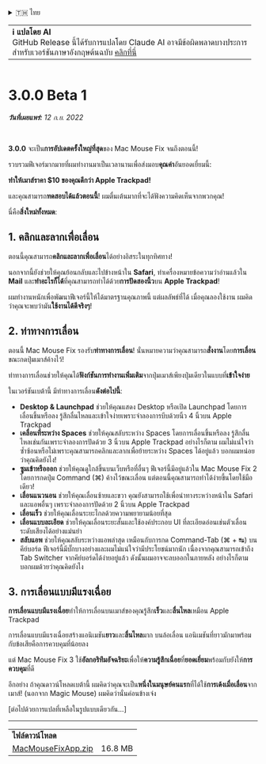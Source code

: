<details>
<summary>🇹🇭 ไทย</summary>

[🇬🇧 English (GitHub)](https://github.com/noah-nuebling/mac-mouse-fix/releases/tag/3.0.0-Beta-1.1)\
[🇦🇩 Català](https://redirect.macmousefix.com/?target=mmf-release&tag=3.0.0-Beta-1.1&locale=ca)\
[🇩🇪 Deutsch](https://redirect.macmousefix.com/?target=mmf-release&tag=3.0.0-Beta-1.1&locale=de)\
[🇪🇸 Español](https://redirect.macmousefix.com/?target=mmf-release&tag=3.0.0-Beta-1.1&locale=es)\
[🇫🇷 Français](https://redirect.macmousefix.com/?target=mmf-release&tag=3.0.0-Beta-1.1&locale=fr)\
[🇮🇩 Indonesia](https://redirect.macmousefix.com/?target=mmf-release&tag=3.0.0-Beta-1.1&locale=id)\
[🇮🇹 Italiano](https://redirect.macmousefix.com/?target=mmf-release&tag=3.0.0-Beta-1.1&locale=it)\
[🇭🇺 Magyar](https://redirect.macmousefix.com/?target=mmf-release&tag=3.0.0-Beta-1.1&locale=hu)\
[🇳🇱 Nederlands](https://redirect.macmousefix.com/?target=mmf-release&tag=3.0.0-Beta-1.1&locale=nl)\
[🇵🇱 Polski](https://redirect.macmousefix.com/?target=mmf-release&tag=3.0.0-Beta-1.1&locale=pl)\
[🇧🇷 Português (Brasil)](https://redirect.macmousefix.com/?target=mmf-release&tag=3.0.0-Beta-1.1&locale=pt-BR)\
[🇵🇹 Português (Portugal)](https://redirect.macmousefix.com/?target=mmf-release&tag=3.0.0-Beta-1.1&locale=pt-PT)\
[🇷🇴 Română](https://redirect.macmousefix.com/?target=mmf-release&tag=3.0.0-Beta-1.1&locale=ro)\
[🇸🇪 Svenska](https://redirect.macmousefix.com/?target=mmf-release&tag=3.0.0-Beta-1.1&locale=sv)\
[🇻🇳 Tiếng Việt](https://redirect.macmousefix.com/?target=mmf-release&tag=3.0.0-Beta-1.1&locale=vi)\
[🇹🇷 Türkçe](https://redirect.macmousefix.com/?target=mmf-release&tag=3.0.0-Beta-1.1&locale=tr)\
[🇨🇿 Čeština](https://redirect.macmousefix.com/?target=mmf-release&tag=3.0.0-Beta-1.1&locale=cs)\
[🇬🇷 Ελληνικά](https://redirect.macmousefix.com/?target=mmf-release&tag=3.0.0-Beta-1.1&locale=el)\
[🇷🇺 Русский](https://redirect.macmousefix.com/?target=mmf-release&tag=3.0.0-Beta-1.1&locale=ru)\
[🇺🇦 Українська](https://redirect.macmousefix.com/?target=mmf-release&tag=3.0.0-Beta-1.1&locale=uk)\
[🇮🇱 עברית](https://redirect.macmousefix.com/?target=mmf-release&tag=3.0.0-Beta-1.1&locale=he)\
[🇸🇦 العربية](https://redirect.macmousefix.com/?target=mmf-release&tag=3.0.0-Beta-1.1&locale=ar)\
[🇮🇳 हिन्दी](https://redirect.macmousefix.com/?target=mmf-release&tag=3.0.0-Beta-1.1&locale=hi)\
**🇹🇭 ไทย**\
[🇨🇳 中文 (简体)](https://redirect.macmousefix.com/?target=mmf-release&tag=3.0.0-Beta-1.1&locale=zh-Hans)\
[🇨🇳 中文 (繁體)](https://redirect.macmousefix.com/?target=mmf-release&tag=3.0.0-Beta-1.1&locale=zh-Hant)\
[🇭🇰 中文（香港)](https://redirect.macmousefix.com/?target=mmf-release&tag=3.0.0-Beta-1.1&locale=zh-HK)\
[🇯🇵 日本語](https://redirect.macmousefix.com/?target=mmf-release&tag=3.0.0-Beta-1.1&locale=ja)\
[🇰🇷 한국어](https://redirect.macmousefix.com/?target=mmf-release&tag=3.0.0-Beta-1.1&locale=ko)\
[Help translate Mac Mouse Fix to different languages!](https://github.com/noah-nuebling/mac-mouse-fix/discussions/731)
</details>
<table align=><td>
<b>ℹ️ แปลโดย AI</b><br>
GitHub Release นี้ได้รับการแปลโดย Claude AI อาจมีข้อผิดพลาดบางประการ<br>
สำหรับเวอร์ชันภาษาอังกฤษต้นฉบับ <a href="https://github.com/noah-nuebling/mac-mouse-fix/releases/tag/3.0.0-Beta-1.1">คลิกที่นี่</a>
</td></table>

<table></table>

# 3.0.0 Beta 1
***วันที่เผยแพร่:** 12 ก.ย. 2022*

<br>

**3.0.0** จะเป็น**การอัปเดตครั้งใหญ่ที่สุด**ของ Mac Mouse Fix จนถึงตอนนี้!

รวบรวมฟีเจอร์มากมายที่ผมทำงานมาเป็นเวลานานเพื่อส่งมอบ**คุณค่า**อันยอดเยี่ยมนี้:

**ทำให้เมาส์ราคา $10 ของคุณดีกว่า Apple Trackpad!**

และคุณสามารถ**ทดสอบได้แล้วตอนนี้**! ผมตื่นเต้นมากที่จะได้ฟังความคิดเห็นจากพวกคุณ!

นี่คือ**สิ่งใหม่ทั้งหมด**:

## 1. คลิกและลากเพื่อเลื่อน

ตอนนี้คุณสามารถ**คลิกและลากเพื่อเลื่อน**ได้อย่างอิสระในทุกทิศทาง!

นอกจากนี้ยังช่วยให้คุณย้อนกลับและไปข้างหน้าใน **Safari**, ทำเครื่องหมายข้อความว่าอ่านแล้วใน **Mail** และ**ทำอะไรก็ได้**ที่คุณสามารถทำได้ด้วย**การปัดสองนิ้ว**บน **Apple Trackpad**!

ผมทำงานหนักเพื่อพัฒนาฟีเจอร์นี้ให้ได้มาตรฐานคุณภาพนี้ แต่ผลลัพธ์ที่ได้ เมื่อคุณลองใช้งาน ผมคิดว่าคุณจะพบว่ามัน**ใช้งานได้ดีจริงๆ**!

## 2. ท่าทางการเลื่อน

ตอนนี้ Mac Mouse Fix รองรับ**ท่าทางการเลื่อน**!
นั่นหมายความว่าคุณสามารถ**สั่งงาน**โดย**การเลื่อน**ขณะกดปุ่มเมาส์ค้างไว้!

ท่าทางการเลื่อนช่วยให้คุณได้**ฟังก์ชันการทำงานเพิ่มเติม**จากปุ่มเมาส์เพียงปุ่มเดียวในแบบที่**เข้าใจง่าย**

ในเวอร์ชันเบต้านี้ มีท่าทางการเลื่อน**ดังต่อไปนี้**:

  - **Desktop & Launchpad** ช่วยให้คุณแสดง Desktop หรือเปิด Launchpad โดยการเลื่อนขึ้นหรือลง รู้สึกลื่นไหลและเข้าใจง่ายเพราะจำลองการบีบด้วยนิ้ว 4 นิ้วบน Apple Trackpad
  - **เคลื่อนที่ระหว่าง Spaces** ช่วยให้คุณสลับระหว่าง Spaces โดยการเลื่อนขึ้นหรือลง รู้สึกลื่นไหลเช่นกันเพราะจำลองการปัดด้วย 3 นิ้วบน Apple Trackpad อย่างไรก็ตาม ผมไม่แน่ใจว่าซ้ำซ้อนหรือไม่เพราะคุณสามารถคลิกและลากเพื่อย้ายระหว่าง Spaces ได้อยู่แล้ว บอกผมหน่อยว่าคุณคิดยังไง!
  - **ซูมเข้าหรือออก** ช่วยให้คุณดูใกล้ขึ้นบนเว็บหรือที่อื่นๆ ฟีเจอร์นี้มีอยู่แล้วใน Mac Mouse Fix 2 โดยการกดปุ่ม Command (⌘) ค้างไว้ขณะเลื่อน แต่ตอนนี้คุณสามารถทำได้ง่ายขึ้นโดยใช้มือเดียว!
  - **เลื่อนแนวนอน** ช่วยให้คุณเลื่อนซ้ายและขวา คุณยังสามารถใช้เพื่อนำทางระหว่างหน้าใน Safari และแอพอื่นๆ เพราะจำลองการปัดด้วย 2 นิ้วบน Apple Trackpad
  - **เลื่อนเร็ว** ช่วยให้คุณเลื่อนระยะไกลด้วยความพยายามน้อยที่สุด
  - **เลื่อนแบบละเอียด** ช่วยให้คุณเลื่อนระยะสั้นและใช้องค์ประกอบ UI ที่ละเอียดอ่อนเช่นตัวเลื่อนระดับเสียงได้อย่างแม่นยำ
  - **สลับแอพ** ช่วยให้คุณสลับระหว่างแอพล่าสุด เหมือนกับการกด Command-Tab (⌘ + ↹) บนคีย์บอร์ด ฟีเจอร์นี้มีบั๊กบางอย่างและผมไม่แน่ใจว่ามีประโยชน์มากนัก เนื่องจากคุณสามารถเข้าถึง Tab Switcher จากคีย์บอร์ดได้ง่ายอยู่แล้ว ดังนั้นผมอาจจะลบออกในภายหลัง อย่างไรก็ตาม บอกผมด้วยว่าคุณคิดยังไง

## 3. การเลื่อนแบบมีแรงเฉื่อย

**การเลื่อนแบบมีแรงเฉื่อย**ทำให้การเลื่อนบนเมาส์ของคุณรู้สึก**เร็ว**และ**ลื่นไหล**เหมือน Apple Trackpad

การเลื่อนแบบมีแรงเฉื่อยสร้างแอนิเมชัน**ยาว**และ**ลื่นไหล**มาก บนล้อเลื่อน แอนิเมชันที่ยาวมักมาพร้อมกับข้อเสียคือการควบคุมที่น้อยลง

แต่ Mac Mouse Fix 3 ใช้**อัลกอริทึมอัจฉริยะ**เพื่อให้**ความรู้สึกเฉื่อย**ที่**ยอดเยี่ยม**พร้อมกับยังให้**การควบคุม**ที่ดี

อีกอย่าง ถ้าคุณดาวน์โหลดเบต้านี้ ผมคิดว่าคุณจะเป็น**หนึ่งในมนุษย์คนแรก**ที่ได้ใช้**การเด้งเมื่อเลื่อน**จากเมาส์! (นอกจาก Magic Mouse) ผมคิดว่านั่นค่อนข้างเจ๋ง

[ต่อไปด้วยการแปลที่เหลือในรูปแบบเดียวกัน...]

---

<table align="start">
<tr>
    <td colspan=2>
        <b>ไฟล์ดาวน์โหลด</b>
    </td>
</tr>
<tr>
    <td><a href="https://github.com/noah-nuebling/mac-mouse-fix/releases/download/3.0.0-Beta-1.1/MacMouseFixApp.zip">MacMouseFixApp.zip</a></td>
    <td>16.8 MB</td>
</tr>
</table>